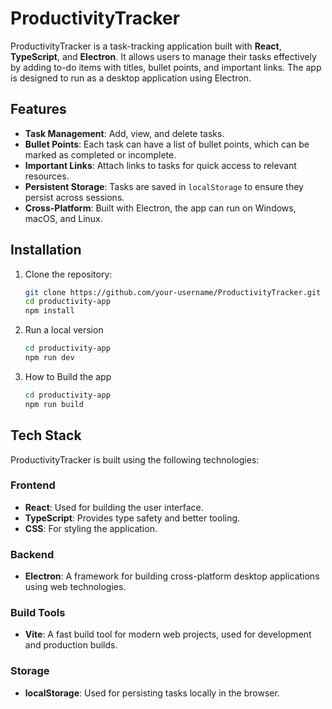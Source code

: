 # ProductivityTracker

ProductivityTracker is a task-tracking application built with **React**, **TypeScript**, and **Electron**. It allows users to manage their tasks effectively by adding to-do items with titles, bullet points, and important links. The app is designed to run as a desktop application using Electron.

## Features

- **Task Management**: Add, view, and delete tasks.
- **Bullet Points**: Each task can have a list of bullet points, which can be marked as completed or incomplete.
- **Important Links**: Attach links to tasks for quick access to relevant resources.
- **Persistent Storage**: Tasks are saved in `localStorage` to ensure they persist across sessions.
- **Cross-Platform**: Built with Electron, the app can run on Windows, macOS, and Linux.

## Installation

1. Clone the repository:
   ```bash
   git clone https://github.com/your-username/ProductivityTracker.git
   cd productivity-app
   npm install
   ```
2. Run a local version
   ```bash
   cd productivity-app
   npm run dev
   ```
3. How to Build the app
   ```bash
   cd productivity-app
   npm run build
   ```

## Tech Stack

ProductivityTracker is built using the following technologies:

### Frontend
- **React**: Used for building the user interface.
- **TypeScript**: Provides type safety and better tooling.
- **CSS**: For styling the application.

### Backend
- **Electron**: A framework for building cross-platform desktop applications using web technologies.

### Build Tools
- **Vite**: A fast build tool for modern web projects, used for development and production builds.

### Storage
- **localStorage**: Used for persisting tasks locally in the browser.